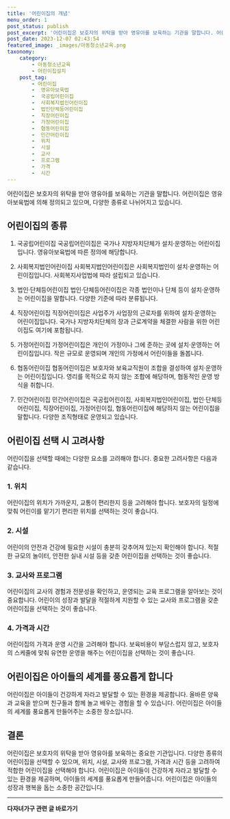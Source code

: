 ```yaml
---
title: '어린이집의 개념'
menu_order: 1
post_status: publish
post_excerpt: '어린이집은 보호자의 위탁을 받아 영유아를 보육하는 기관을 말합니다. 어린이집은 영유아보육법에 의해 정의되고 있으며, 다양한 종류로 나뉘어지고 있습니다.'
post_date: 2023-12-07 02:43:54
featured_image: _images/아동청소년교육.png
taxonomy:
    category:
        - 아동청소년교육
        - 어린이집설치
    post_tag:
        - 어린이집
        -  영유아보육법
        -  국공립어린이집
        -  사회복지법인어린이집
        -  법인단체등어린이집
        -  직장어린이집
        -  가정어린이집
        -  협동어린이집
        -  민간어린이집
        -  위치
        -  시설
        -  교사
        -  프로그램
        -  가격
        -  시간
---
```



어린이집은 보호자의 위탁을 받아 영유아를 보육하는 기관을 말합니다. 어린이집은 영유아보육법에 의해 정의되고 있으며, 다양한 종류로 나뉘어지고 있습니다.

## 어린이집의 종류

1. 국공립어린이집
국공립어린이집은 국가나 지방자치단체가 설치·운영하는 어린이집입니다. 영유아보육법에 따른 정의에 해당합니다.

2. 사회복지법인어린이집
사회복지법인어린이집은 사회복지법인이 설치·운영하는 어린이집입니다. 사회복지사업법에 따라 설립되고 있습니다.

3. 법인·단체등어린이집
법인·단체등어린이집은 각종 법인이나 단체 등이 설치·운영하는 어린이집을 말합니다. 다양한 기준에 따라 분류됩니다.

4. 직장어린이집
직장어린이집은 사업주가 사업장의 근로자를 위하여 설치·운영하는 어린이집입니다. 국가나 지방자치단체의 장과 근로계약을 체결한 사람을 위한 어린이집도 여기에 포함됩니다.

5. 가정어린이집
가정어린이집은 개인이 가정이나 그에 준하는 곳에 설치·운영하는 어린이집입니다. 작은 규모로 운영되며 개인의 가정에서 어린이들을 돌봅니다.

6. 협동어린이집
협동어린이집은 보호자와 보육교직원이 조합을 결성하여 설치·운영하는 어린이집입니다. 영리를 목적으로 하지 않는 조합에 해당하며, 협동적인 운영 방식을 취합니다.

7. 민간어린이집
민간어린이집은 국공립어린이집, 사회복지법인어린이집, 법인·단체등어린이집, 직장어린이집, 가정어린이집, 협동어린이집에 해당하지 않는 어린이집을 말합니다. 다양한 조직형태로 운영되고 있습니다.

## 어린이집 선택 시 고려사항

어린이집을 선택할 때에는 다양한 요소를 고려해야 합니다. 중요한 고려사항은 다음과 같습니다.

### 1. 위치
어린이집의 위치가 가까운지, 교통이 편리한지 등을 고려해야 합니다. 보호자의 일정에 맞춰 어린이를 맡기기 편리한 위치를 선택하는 것이 좋습니다.

### 2. 시설
어린이의 안전과 건강에 필요한 시설이 충분히 갖추어져 있는지 확인해야 합니다. 적절한 규모의 놀이터, 안전한 실내 시설 등을 갖춘 어린이집을 선택하는 것이 좋습니다.

### 3. 교사와 프로그램
어린이집의 교사의 경험과 전문성을 확인하고, 운영되는 교육 프로그램을 알아보는 것이 중요합니다. 어린이의 성장과 발달을 적절하게 지원할 수 있는 교사와 프로그램을 갖춘 어린이집을 선택하는 것이 좋습니다.

### 4. 가격과 시간
어린이집의 가격과 운영 시간을 고려해야 합니다. 보육비용이 부담스럽지 않고, 보호자의 스케줄에 맞춰 유연한 운영을 해주는 어린이집을 선택하는 것이 좋습니다.

## 어린이집은 아이들의 세계를 풍요롭게 합니다

어린이집은 아이들이 건강하게 자라고 발달할 수 있는 환경을 제공합니다. 올바른 양육과 교육을 받으며 친구들과 함께 놀고 배우는 경험을 할 수 있습니다. 어린이집은 아이들의 세계를 풍요롭게 만들어주는 소중한 장소입니다.

## 결론

어린이집은 보호자의 위탁을 받아 영유아를 보육하는 중요한 기관입니다. 다양한 종류의 어린이집을 선택할 수 있으며, 위치, 시설, 교사와 프로그램, 가격과 시간 등을 고려하여 적합한 어린이집을 선택해야 합니다. 어린이집은 아이들이 건강하게 자라고 발달할 수 있는 환경을 제공하며, 아이들의 세계를 풍요롭게 만들어줍니다. 어린이집은 아이들의 성장과 행복을 돕는 소중한 공간입니다.
<!-- wp:separator -->
<hr class="wp-block-separator has-alpha-channel-opacity"/>
<!-- /wp:separator -->

<!-- wp:group {"backgroundColor":"base","layout":{"type":"constrained"}} -->
<div class="wp-block-group has-base-background-color has-background"><!-- wp:paragraph {"align":"center","fontSize":"medium"} -->
<p class="has-text-align-center has-large-font-size"><strong>다자녀가구 관련 글 바로가기</strong></p>
<!-- /wp:paragraph -->


<!-- wp:latest-posts
{"categories":[{"id":22700,"count":19,"description":"","link":"https://uknowlaw.com/category/%eb%8b%a4%ec%9e%90%eb%85%80%ea%b0%80%ea%b5%ac/","name":"다자녀가구","slug":"다자녀가구","taxonomy":"category","parent":0,"meta":[],"_links":{"self":[{"href":"https://uknowlaw.com/wp-json/wp/v2/categories/22700"}],"collection":[{"href":"https://uknowlaw.com/wp-json/wp/v2/categories"}],"about":[{"href":"https://uknowlaw.com/wp-json/wp/v2/taxonomies/category"}],"wp:post_type":[{"href":"https://uknowlaw.com/wp-json/wp/v2/posts?categories=22700"}],"curies":[{"name":"wp","href":"https://api.w.org/{rel}","templated":true}]}}],"postsToShow":100,"excerptLength":28,"postLayout":"grid","columns":2,"featuredImageAlign":"left","featuredImageSizeSlug":"large","fontSize":"small"} /--></div>
<!-- /wp:group -->